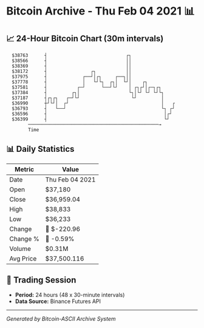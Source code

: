 # Bitcoin Archive - Thu Feb 04 2021 📊

## 📈 24-Hour Bitcoin Chart (30m intervals)

```
  $38763      ┤                             ┌┐                 
  $38566      ┤                             ││                 
  $38369      ┤                             ││                 
  $38172      ┤                ┌┐           ││                 
  $37975      ┤             ┌──┘│┌┐     ┌──┐││                 
  $37778      ┤             │   └┘└┐  ┌┐│  └┘│    ┌┐           
  $37581      ┤           ┌─┘      └──┘└┘    │ ┌┐┌┘│┌─┐┌┐      
  $37384      ┤         ┌┐│                  └┐│└┘ └┘ └┘└┐     
  $37187      ┤┌┐┌┐   ┌─┘└┘                   └┘         │     
  $36990      ┼┘└┘│  ┌┘                                  │   ┌ 
  $36793      ┤   └──┘                                   └┐ ┌┘ 
  $36596      ┤                                           │┌┘  
  $36399      ┤                                           └┘   
        ────────────────────────────────────────────────→
        Time
```

## 📊 Daily Statistics

| Metric | Value |
|--------|-------|
| Date | Thu Feb 04 2021 |
| Open | $37,180 |
| Close | $36,959.04 |
| High | $38,833 |
| Low | $36,233 |
| Change | 🔴 $-220.96 |
| Change % | 🔴 -0.59% |
| Volume | $0.31M |
| Avg Price | $37,500.116 |

## 📅 Trading Session

- **Period:** 24 hours (48 x 30-minute intervals)
- **Data Source:** Binance Futures API

---
*Generated by Bitcoin-ASCII Archive System*
